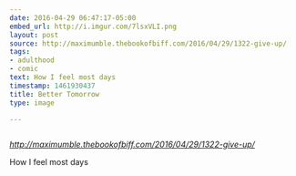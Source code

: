 ```yaml
---
date: 2016-04-29 06:47:17-05:00
embed_url: http://i.imgur.com/7lsxVLI.png
layout: post
source: http://maximumble.thebookofbiff.com/2016/04/29/1322-give-up/
tags:
- adulthood
- comic
text: How I feel most days
timestamp: 1461930437
title: Better Tomorrow
type: image

---
```

<img src="http://i.imgur.com/7lsxVLI.png" alt="" />

<cite>http://maximumble.thebookofbiff.com/2016/04/29/1322-give-up/</cite>

How I feel most days